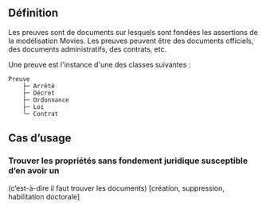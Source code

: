 ## Définition

Les preuves sont de documents sur lesquels sont fondées les assertions de la modélisation Movies. Les preuves peuvent être des documents officiels, des documents administratifs, des contrats, etc.

Une preuve est l'instance d'une des classes suivantes :

```
Preuve
    ├─ Arrêté
    ├─ Décret
    ├─ Ordonnance
    ├─ Loi
    ╰─ Contrat
```

## Cas d’usage

### Trouver les propriétés sans fondement juridique susceptible d’en avoir un 

(c’est-à-dire il faut trouver les documents) \[création, suppression, habilitation doctorale\]